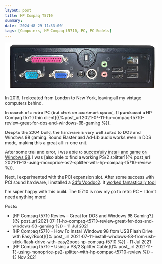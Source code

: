 ```yaml
---
layout: post
title: HP Compaq T5710
summary: 
date: '2024-08-29 11:33:00'
tags: [Computers, HP Compaq t5710, PC, PC Models]
---
```


![](/img/posts/hp-compaq-t5710-back.jpg)

In 2019, I relocated from London to New York, leaving all my vintage computers behind.

In search of a retro PC (but short on apartment space), [I purchased a HP Compaq t5710 thin client]({% post_url 2021-07-11-hp-compaq-t5710-review-great-for-dos-and-windows-98-gaming %}).

Despite the 2004 build, the hardware is very well suited to DOS and Windows 98 gaming. Sound Blaster and Ad-Lib audio works even in DOS mode, making this a great all-in-one unit.

After some trial and error, I was able to <a href="https://youtu.be/V4DIPffO-sI" target="_blank">succesfully install and game on Windows 98</a>. I was [also able to find a working PS/2 splitter]({% post_url 2021-11-13-using-monoprice-ps2-splitter-with-hp-compaq-t5710-review %}).

Next, I experimented with the PCI expansion slot. After some success with PCI sound hardware, I installed a <a href="https://en.wikipedia.org/wiki/Voodoo2" target="_blank">3dfx Voodoo2</a>. It <a href="https://twitter.com/jamesfmackenzie/status/1492922391223283714" target="_blank">worked fantastically too!</a>

I'm super happy with this build. The t5710 is now my go to retro PC – I don't need anything more!

Posts:

- [HP Compaq t5710 Review – Great for DOS and Windows 98 Gaming?]({% post_url 2021-07-11-hp-compaq-t5710-review-great-for-dos-and-windows-98-gaming %}) - 11 Jul 2021
- [HP Compaq t5710 – How To Install Windows 98 from USB Flash Drive with Easy2Boot]({% post_url 2021-07-11-install-windows-98-from-usb-stick-flash-drive-with-easy2boot-hp-compaq-t5710 %}) - 11 Jul 2021
- [HP Compaq t5710 – Using a PS/2 Splitter Cable]({% post_url 2021-11-13-using-monoprice-ps2-splitter-with-hp-compaq-t5710-review %}) - 13 Nov 2021